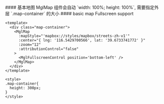 <cn>
#### 基本地图
MglMap 组件会自动 `width: 100%; height: 100%`, 需要指定外层 `.map-container` 的大小
</cn>

<us>
#### basic map
Fullscreen support
</us>

```tpl
<template>
  <div class="map-container">
    <MglMap
      :mapStyle="'mapbox://styles/mapbox/streets-zh-v1'"
      :center="{ lng: '116.5429700566', lat: '39.6733741772' }"
      :zoom="12"
      :attributionControl="false"
    >
      <MglFullscreenControl position='bottom-left' />
    </MglMap>
  </div>
</template>

<style>
.map-container{
  height: 300px;
}
</style>
```
